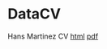 # DataCV
Hans Martinez CV [html](https://raw.githack.com/hans-mtz/DataCV/master/cv.html) [pdf](https://hansmartinez.com/uploads/HansCV.pdf)
